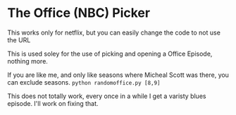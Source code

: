 # The Office (NBC) Picker
This works only for netflix, but you can easily change the code to not use the URL

This is used soley for the use of picking and opening a Office Episode, nothing more.

If you are like me, and only like seasons where Micheal Scott was there, you can exclude seasons.
```python randomoffice.py [8,9]```

This does not totally work, every once in a while I get a varisty blues episode. I'll work on fixing that.
